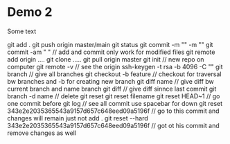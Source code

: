 # Demo 2

Some text

git add .
git push origin master/main
git status
git commit -m "" -m ""
git commit -am " "  // add and commit only work for modified files
git remote add origin ....
git clone .....
git pull origin master
git init  // new repo on computer
git remote -v // see the origin
ssh-keygen -t rsa -b 4096 -C "<email>"
git branch // give all branches
git checkout -b feature  // checkout for traversal bw branches and -b for creating new branch
git diff name // give diff bw current branch and name branch
git diff // give diff sinnce last commit
git branch -d name // delete 
git reset
git reset filename 
git reset HEAD~1 // go one commit before
git log // see all commit use spacebar for down
git reset 343e2e2035365543a9157d657c648eed09a5196f  // go to this commit and changes will remain just not add .
git reset --hard 343e2e2035365543a9157d657c648eed09a5196f // got ot his commit and remove changes as well

